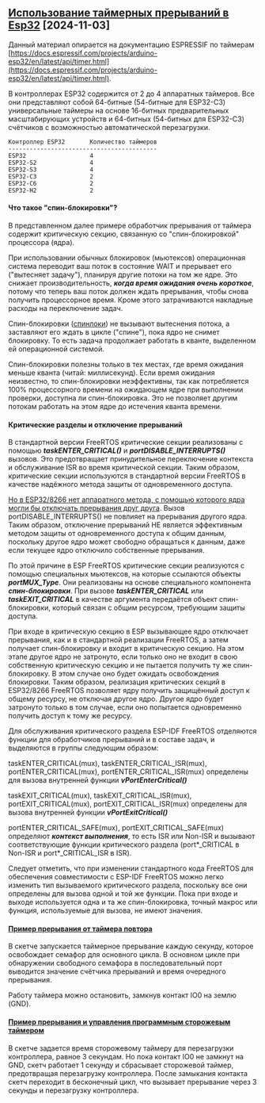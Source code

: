 ## [Использование таймерных прерываний в Esp32](https://github.com/Vladimir-Trufanov/BitofExpert/blob/main/bifeEsp32/ispolzovanie-tajmernyh-preryvanij-v-esp32/ispolzovanie-tajmernyh-preryvanij-v-esp32.md) [2024-11-03]

Данный материал опирается на документацию ESPRESSIF по таймерам [https://docs.espressif.com/projects/arduino-esp32/en/latest/api/timer.html](https://docs.espressif.com/projects/arduino-esp32/en/latest/api/timer.html).

В контроллерах ESP32 содержится от 2 до 4 аппаратных таймеров. Все они представляют собой 64-битные (54-битные для ESP32-C3) универсальные таймеры на основе 16-битных предварительных масштабирующих устройств и 64-битных (54-битных для ESP32-C3) счётчиков с возможностью автоматической перезагрузки.

```
Контроллер ESP32       Количество таймеров
------------------------------------------
ESP32                  4
ESP32-S2               4
ESP32-S3               4
ESP32-C3               2
ESP32-C6               2
ESP32-H2               2
```

#### Что такое "спин-блокировки"?

В представленном далее примере обработчик прерывания от таймера содержит критическую секцию, связанную со "спин-блокировкой" процессора (ядра). 

При использовании обычных блокировок (мьютексов) операционная система переводит ваш поток в состояние WAIT и прерывает его ("вытесняет задачу"), планируя другие потоки на том же ядре. Это снижает производительность, ***когда время ожидания очень короткое***, потому что теперь ваш поток должен ждать прерывания, чтобы снова получить процессорное время. Кроме этого затрачиваются накладные расходы на переключение задач.

Спин-блокировки ([спинлоки](https://ru.wikipedia.org/wiki/Спин-блокировка)) не вызывают вытеснения потока, а заставляют его ждать в цикле ("спине"), пока ядро не снимет блокировку. То есть задача продолжает работать в кванте, выделенном ей операционной системой. 

Cпин-блокировки полезны только в тех местах, где время ожидания меньше кванта (читай: миллисекунд). Если время ожидания неизвестно, то спин-блокировки неэффективны, так как потребляется 100% процессорного времени на ожидающем ядре при выполнении проверки, доступна ли спин-блокировка. Это не позволяет другим потокам работать на этом ядре до истечения кванта времени. 

#### Критические разделы и отключение прерываний

В стандартной версии FreeRTOS критические секции реализованы с помощью ***taskENTER_CRITICAL()*** и ***portDISABLE_INTERRUPTS()*** вызовов. Это предотвращает принудительное переключение контекста и обслуживание ISR во время критической секции. Таким образом, критические секции используются в стандартной версии FreeRTOS в качестве надёжного метода защиты от одновременного доступа.

[Но в ESP32/8266 нет аппаратного метода, с помощью которого ядра могли бы отключать прерывания друг друга](https://docs.espressif.com/projects/esp-idf/en/v4.3.1/esp32/api-guides/freertos-smp.html). Вызов portDISABLE_INTERRUPTS() не повлияет на прерывания другого ядра. Таким образом, отключение прерываний НЕ является эффективным методом защиты от одновременного доступа к общим данным, поскольку другое ядро может свободно обращаться к данным, даже если текущее ядро отключило собственные прерывания.

По этой причине в ESP FreeRTOS критические секции реализуются с помощью специальных мьютексов, на которые ссылаются объекты ***portMUX_Type***. Они реализованы на основе специального компонента ***спин-блокировки***. При вызове ***taskENTER_CRITICAL*** или ***taskEXIT_CRITICAL*** в качестве аргумента передаётся объект спин-блокировки, который связан с общим ресурсом, требующим защиты доступа. 

При входе в критическую секцию в ESP вызывающее ядро отключает прерывания, как и в стандартной реализации FreeRTOS, а затем получает спин-блокировку и входит в критическую секцию. На этом этапе другое ядро не затронуто, если только оно не входит в свою собственную критическую секцию и не пытается получить ту же спин-блокировку. В этом случае оно будет ожидать освобождения блокировки. Таким образом, реализация критических секций в ESP32/8266 FreeRTOS позволяет ядру получить защищённый доступ к общему ресурсу, не отключая другое ядро. Другое ядро будет затронуто только в том случае, если оно попытается одновременно получить доступ к тому же ресурсу.

Для обслуживания критического раздела ESP-IDF FreeRTOS отделяются функции для обработчиков прерываний и в составе задач, и выделяются в группы следующим образом: 

taskENTER_CRITICAL(mux), taskENTER_CRITICAL_ISR(mux), portENTER_CRITICAL(mux), portENTER_CRITICAL_ISR(mux) определены для вызова внутренней функции ***vPortEnterCritical()***

taskEXIT_CRITICAL(mux), taskEXIT_CRITICAL_ISR(mux), portEXIT_CRITICAL(mux), portEXIT_CRITICAL_ISR(mux) определены для вызова внутренней функции ***vPortExitCritical()***

portENTER_CRITICAL_SAFE(mux), portEXIT_CRITICAL_SAFE(mux) определяют ***контекст выполнения***, то есть ISR или Non-ISR и вызывают соответствующие функции критического раздела (port*_CRITICAL в Non-ISR и port*_CRITICAL_ISR в ISR).

Следует отметить, что при изменении стандартного кода FreeRTOS для обеспечения совместимости с ESP-IDF FreeRTOS можно легко изменить тип вызываемого критического раздела, поскольку все они определены для вызова одной и той же функции. Пока при входе и выходе используется одна и та же спин-блокировка, точный макрос или функция, используемые для вызова, не имеют значения.

#### [Пример прерывания от таймера повтора](RepeatTimer/RepeatTimer.ino)

В скетче запускается таймерное прерывание каждую секунду, которое освобождает семафор для основного цикла. В основном цикле при обнаружении свободного семафора в последовательный порт выводится значение счётчика прерываний и время очередного прерывания. 

Работу таймера можно остановить, замкнув контакт IO0 на землю (GND).

#### [Пример прерывания и управления программным сторожевым таймером](WatchdogTimer/WatchdogTimer.ino)

В скетче задается время сторожевому таймеру для перезагрузки контроллера, равное 3 секундам. Но пока контакт IO0 не замкнут на GND, скетч работает 1 секунду и сбрасывает сторожевой таймер, предотвращая перезагрузку контроллера. После замыкания контакта скетч переходит в бесконечный цикл, что вызывает прерывание через 3 секунды и перезагрузку контроллера.


